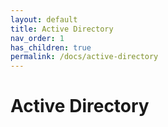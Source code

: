 ```yaml
---
layout: default
title: Active Directory
nav_order: 1
has_children: true
permalink: /docs/active-directory
---
```


# Active Directory
